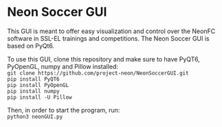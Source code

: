 # Neon Soccer GUI

This GUI is meant to offer easy visualization and control over the NeonFC software in SSL-EL trainings and competitions. The Neon Soccer GUI is based on PyQt6.

To use this GUI, clone this repository and make sure to have PyQT6, PyOpenGL, numpy and Pillow installed:  
`git clone https://github.com/project-neon/NeonSoccerGUI.git`  
`pip install PyQT6`  
`pip install PyOpenGL`  
`pip install numpy`  
`pip install -U Pillow`

Then, in order to start the program, run:  
`python3 neonGUI.py`  
